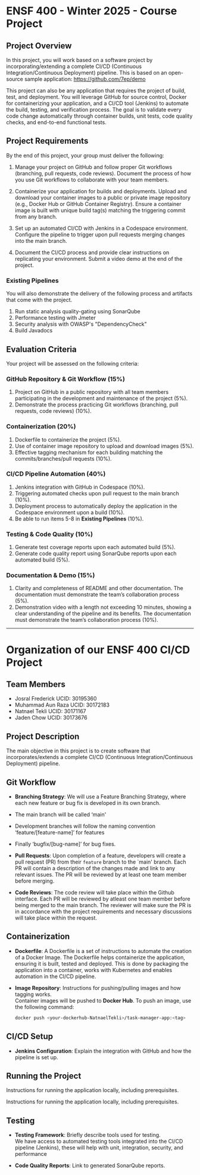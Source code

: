 # ENSF 400 - Winter 2025 - Course Project

## Project Overview

In this project, you will work based on a software project by incorporating/extending a complete CI/CD (Continuous Integration/Continuous Deployment) pipeline. This is based on an open-source sample application: https://github.com/7ep/demo

This project can also be any application that requires the project of build, test, and deployment.
You will leverage GitHub for source control, Docker for containerizing your application, and a CI/CD tool (Jenkins) to automate the build, testing, and verification process. The goal is to validate every code change automatically through container builds, unit tests, code quality checks, and end-to-end functional tests.


## Project Requirements

By the end of this project, your group must deliver the following:

1.	Manage your project on GitHub and follow proper Git workflows (branching, pull requests, code reviews). Document the process of how you use Git workflows to collaborate with your team members.

1.	Containerize your application for builds and deployments. Upload and download your container images to a public or private image repository (e.g., Docker Hub or GitHub Container Registry). Ensure a container image is built with unique build tag(s) matching the triggering commit from any branch.

1.	Set up an automated CI/CD with Jenkins in a Codespace environment. Configure the pipeline to trigger upon pull requests merging changes into the main branch.

1.	Document the CI/CD process and provide clear instructions on replicating your environment. Submit a video demo at the end of the project.

### Existing Pipelines
You will also demonstrate the delivery of the following process and artifacts that come with the project.

1.	Run static analysis quality-gating using SonarQube
1.	Performance testing with Jmeter
1.	Security analysis with OWASP's "DependencyCheck"
1.	Build Javadocs


## Evaluation Criteria

Your project will be assessed on the following criteria:

### GitHub Repository & Git Workflow (15%)
1.	Project on GitHub in a public repository with all team members participating in the development and maintenance of the project (5%).
1.	Demonstrate the process practicing Git workflows (branching, pull requests, code reviews) (10%).

### Containerization (20%)
1.	Dockerfile to containerize the project (5%).
1.	Use of container image repository to upload and download images (5%).
1.	Effective tagging mechanism for each building matching the commits/branches/pull requests (10%).

### CI/CD Pipeline Automation (40%)
1.	Jenkins integration with GitHub in Codespace (10%).
1.	Triggering automated checks upon pull request to the main branch (10%).
1.	Deployment process to automatically deploy the application in the Codespace environment upon a build (10%).
1.	Be able to run items 5-8 in **Existing Pipelines** (10%).

### Testing & Code Quality (10%)
1.	Generate test coverage reports upon each automated build (5%).
1.	Generate code quality report using SonarQube reports upon each automated build (5%).

### Documentation & Demo (15%)
1.	Clarity and completeness of README and other documentation. The documentation must demonstrate the team’s collaboration process (5%).
1.	Demonstration video with a length not exceeding 10 minutes, showing a clear understanding of the pipeline and its benefits. The documentation must demonstrate the team’s collaboration process (10%).

_______________________________________________________________________________________________________________________________________________________________________________________________________________

# Organization of our ENSF 400 CI/CD Project  

## Team Members  
- Josral Frederick UCID: 30195360
- Muhammad Aun Raza UCID: 30172183
- Natnael Tekli UCID: 30171167
- Jaden Chow UCID: 30173676


## Project Description  
The main objective in this project is to create software that incorporates/extends a complete CI/CD 
(Continuous Integration/Continuous Deployment) pipeline. 

## Git Workflow  
- **Branching Strategy**: 
We will use a Feature Branching Strategy, where each new feature or bug fix is developed in its own branch. 
- The main branch will be called ‘main'
- Development branches will follow the naming convention ‘feature/[feature-name]’ for features
- Finally ‘bugfix/[bug-name]’ for bug fixes.  
  
- **Pull Requests**: 
  Upon completion of a feature, developers will create a pull request (PR) from their `feature` branch
  to the `main' branch. Each PR will contain a description of the changes made and link to any relevant issues.
  The PR will be reviewed by at least one team member before merging.
     
- **Code Reviews**:
  The code review will take place within the Github interface. Each PR will be reviewed by atleast one team member before being merged to the main branch. The reviewer will
  make sure the PR is in accordance with the project requirements and necessary discussions will take place within the request.

## Containerization  
- **Dockerfile**:
  A Dockerfile is a set of instructions to automate the creation of a Docker Image. The Dockerfile helps containerize the application, ensuring it is built, tested and deployed.
  This is done by packaging the application into a container, works with Kubernetes and enables automation in the CI/CD pipeline.

- **Image Repository**: Instructions for pushing/pulling images and how tagging works.  
Container images will be pushed to **Docker Hub**. To push an image, use the following command:  
  ```bash
  docker push <your-dockerhub-NatnaelTekli>/task-manager-app:<tag>   

## CI/CD Setup  
- **Jenkins Configuration**: Explain the integration with GitHub and how the pipeline is set up.  

## Running the Project  
Instructions for running the application locally, including prerequisites.  




Instructions for running the application locally, including prerequisites.  

## Testing  
- **Testing Framework**: Briefly describe tools used for testing.  
  We have access to automated testing tools integrated into the CI/CD pipeline (Jenkins), these will help with unit, integration, security, and performance
 
- **Code Quality Reports**: Link to generated SonarQube reports. 
